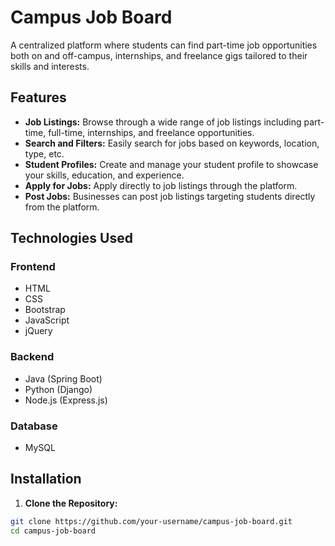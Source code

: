 # Campus Job Board

A centralized platform where students can find part-time job opportunities both on and off-campus, internships, and freelance gigs tailored to their skills and interests.


## Features

- **Job Listings:** Browse through a wide range of job listings including part-time, full-time, internships, and freelance opportunities.
- **Search and Filters:** Easily search for jobs based on keywords, location, type, etc.
- **Student Profiles:** Create and manage your student profile to showcase your skills, education, and experience.
- **Apply for Jobs:** Apply directly to job listings through the platform.
- **Post Jobs:** Businesses can post job listings targeting students directly from the platform.

## Technologies Used

### Frontend

- HTML
- CSS
- Bootstrap
- JavaScript
- jQuery

### Backend

- Java (Spring Boot)
- Python (Django)
- Node.js (Express.js)

### Database

- MySQL

## Installation

1. **Clone the Repository:**

```bash
git clone https://github.com/your-username/campus-job-board.git
cd campus-job-board
